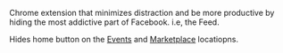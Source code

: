 Chrome extension that minimizes distraction and be more productive by hiding the most addictive part of Facebook. i.e, the Feed.

Hides home button on the [Events](https://www.facebook.com/events) and [Marketplace](https://www.facebook.com/marketplace) locatiopns.
